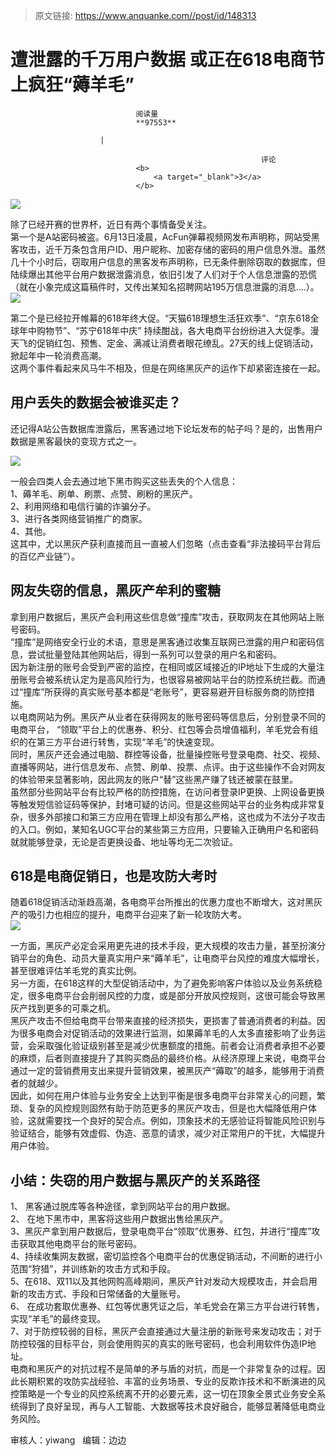 > 原文链接: https://www.anquanke.com//post/id/148313 


# 遭泄露的千万用户数据 或正在618电商节上疯狂“薅羊毛”


                                阅读量   
                                **97553**
                            
                        |
                        
                                                            评论
                                <b>
                                    <a target="_blank">3</a>
                                </b>
                                                                                    



[![](https://p3.ssl.qhimg.com/t01439cdda5d804331a.png)](https://p3.ssl.qhimg.com/t01439cdda5d804331a.png)

除了已经开赛的世界杯，近日有两个事情备受关注。<br>
第一个是A站密码被盗。6月13日凌晨，AcFun弹幕视频网发布声明称，网站受黑客攻击，近千万条包含用户ID、用户昵称、加密存储的密码的用户信息外泄。虽然几十个小时后，窃取用户信息的黑客发布声明称，已无条件删除窃取的数据库，但陆续爆出其他平台用户数据泄露消息，依旧引发了人们对于个人信息泄露的恐慌（就在小象完成这篇稿件时，又传出某知名招聘网站195万信息泄露的消息….）。[![](https://p4.ssl.qhimg.com/t0160c9eb0602b79fec.jpg)](https://p4.ssl.qhimg.com/t0160c9eb0602b79fec.jpg)

第二个是已经拉开帷幕的618年终大促。“天猫618理想生活狂欢季”、“京东618全球年中购物节”、“苏宁618年中庆” 持续酣战，各大电商平台纷纷进入大促季。漫天飞的促销红包、预售、定金、满减让消费者眼花缭乱。27天的线上促销活动，掀起年中一轮消费高潮。<br>
这两个事件看起来风马牛不相及，但是在网络黑灰产的运作下却紧密连接在一起。



## 用户丢失的数据会被谁买走？

还记得A站公告数据库泄露后，黑客通过地下论坛发布的帖子吗？是的，出售用户数据是黑客最快的变现方式之一。

[![](https://p5.ssl.qhimg.com/t01b13a191e97d7256a.jpg)](https://p5.ssl.qhimg.com/t01b13a191e97d7256a.jpg)

一般会四类人会去通过地下黑市购买这些丢失的个人信息：<br>
1、薅羊毛、刷单、刷票、点赞、刷粉的黑灰产。<br>
2、利用网络和电信行骗的诈骗分子。<br>
3、进行各类网络营销推广的商家。<br>
4、其他。<br>
这其中，尤以黑灰产获利直接而且一直被人们忽略（点击查看“非法接码平台背后的百亿产业链”）。



## 网友失窃的信息，黑灰产牟利的蜜糖

拿到用户数据后，黑灰产会利用这些信息做“撞库”攻击，获取网友在其他网站上账号密码。<br>
“撞库”是网络安全行业的术语，意思是黑客通过收集互联网已泄露的用户和密码信息，尝试批量登陆其他网站后，得到一系列可以登录的用户名和密码。<br>
因为新注册的账号会受到严密的监控，在相同或区域接近的IP地址下生成的大量注册账号会被系统认定为是高风险行为，也很容易被网站平台的防控系统拦截。而通过“撞库”所获得的真实账号基本都是“老账号”，更容易避开目标服务商的防控措施。<br>
以电商网站为例。黑灰产从业者在获得网友的账号密码等信息后，分别登录不同的电商平台， “领取”平台上的优惠券、积分、红包等会员增值福利，羊毛党会有组织的在第三方平台进行转售，实现“羊毛”的快速变现。<br>
同时，黑灰产还会通过电脑、群控等设备，批量操控账号登录电商、社交、视频、直播等网站，进行信息发布、点赞、刷单、投票、点评。由于这些操作不会对网友的体验带来显著影响，因此网友的账户“替”这些黑产赚了钱还被蒙在鼓里。<br>
虽然部分些网站平台有比较严格的防控措施，在访问者登录IP更换、上网设备更换等触发短信验证码等保护，封堵可疑的访问。但是这些网站平台的业务构成非常复杂，很多外部接口和第三方应用在管理上却没有那么严格，这也成为不法分子攻击的入口。例如，某知名UGC平台的某些第三方应用，只要输入正确用户名和密码就就能够登录，无论是否更换设备、地址等均无二次验证。



## 618是电商促销日，也是攻防大考时

随着618促销活动渐趋高潮，各电商平台所推出的优惠力度也不断增大，这对黑灰产的吸引力也相应的提升，电商平台迎来了新一轮攻防大考。<br>[![](https://p5.ssl.qhimg.com/t015aec156810385137.jpg)](https://p5.ssl.qhimg.com/t015aec156810385137.jpg)

一方面，黑灰产必定会采用更先进的技术手段，更大规模的攻击力量，甚至扮演分销平台的角色、动员大量真实用户来“薅羊毛”，让电商平台风控的难度大幅增长，甚至很难评估羊毛党的真实比例。<br>
另一方面，在618这样的大型促销活动中，为了避免影响客户体验以及业务系统稳定，很多电商平台会削弱风控的力度，或是部分开放风控规则，这很可能会导致黑灰产找到更多的可乘之机。<br>
黑灰产攻击不但给电商平台带来直接的经济损失，更损害了普通消费者的利益。因为很多电商会对促销活动的效果进行监测，如果薅羊毛的人太多直接影响了业务运营，会采取强化验证级别甚至是减少优惠额度的措施。前者会让消费者承担不必要的麻烦，后者则直接提升了其购买商品的最终价格。从经济原理上来说，电商平台通过一定的营销费用支出来提升营销效果，被黑灰产“薅取”的越多，能够用于消费者的就越少。<br>
因此，如何在用户体验与业务安全上达到平衡是很多电商平台非常关心的问题，繁琐、复杂的风控规则固然有助于防范更多的黑灰产攻击，但是也大幅降低用户体验，这就需要找一个良好的契合点。例如，顶象技术的无感验证将智能风险识别与验证结合，能够有效虚假、伪造、恶意的请求，减少对正常用户的干扰，大幅提升用户体验。



## 小结：失窃的用户数据与黑灰产的关系路径

1、 黑客通过脱库等各种途径，拿到网站平台的用户数据。<br>
2、 在地下黑市中，黑客将这些用户数据出售给黑灰产。<br>
3、黑灰产拿到用户数据后，登录电商平台“领取”优惠券、红包，并进行“撞库”攻击获取其他电商平台的账号密码。<br>
4、持续收集网友数据，密切监控各个电商平台的优惠促销活动，不间断的进行小范围“狩猎”，并训练新的攻击方式和手段。<br>
5、在618、双11以及其他网购高峰期间，黑灰产针对发动大规模攻击，并会启用新的攻击方式、手段和日常储备的大量账号。<br>
6、 在成功套取优惠券、红包等优惠凭证之后，羊毛党会在第三方平台进行转售，实现“羊毛”的最终变现。<br>
7、对于防控较弱的目标，黑灰产会直接通过大量注册的新账号来发动攻击；对于防控较强的目标平台，则会使用购买的真实的账号密码，也会利用软件伪造IP地址。<br>
电商和黑灰产的对抗过程不是简单的矛与盾的对抗，而是一个非常复杂的过程。因此长期积累的攻防实战经验、丰富的业务场景、专业的反欺诈技术和不断演进的风控策略是一个专业的风控系统离不开的必要元素，这一切在顶象全景式业务安全系统得到了良好呈现，再与人工智能、大数据等技术良好融合，能够显著降低电商业务风险。



审核人：yiwang   编辑：边边
